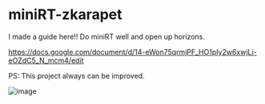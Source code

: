 # miniRT-zkarapet

I made a guide here!! Do miniRT well and open up horizons.

https://docs.google.com/document/d/14-eWon75qrmjPF_HO1pIy2w6xwjLi-eOZdC5_N_mcm4/edit

PS: This project always can be improved.

![image](https://github.com/user-attachments/assets/41635587-c5d7-49fa-9b89-54e6019547b4)

